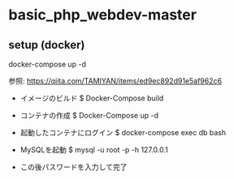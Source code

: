 # basic_php_webdev-master

## setup (docker)
docker-compose up -d

参照: https://qiita.com/TAMIYAN/items/ed9ec892d91e5af962c6

- イメージのビルド
$ Docker-Compose build

- コンテナの作成
$ Docker-Compose up -d

- 起動したコンテナにログイン
$ docker-compose exec db bash

- MySQLを起動
$ mysql -u root -p -h 127.0.0.1

- この後パスワードを入力して完了

